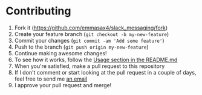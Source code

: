 # Contributing

1. Fork it (https://github.com/emmasax4/slack_messaging/fork)
2. Create your feature branch (`git checkout -b my-new-feature`)
3. Commit your changes (`git commit -am 'Add some feature'`)
4. Push to the branch (`git push origin my-new-feature`)
5. Continue making awesome changes!
6. To see how it works, follow the [Usage section in the README.md](https://github.com/emmasax4/slack_messaging#usage)
7. When you're satisfied, make a pull request to this repository
8. If I don't comment or start looking at the pull request in a couple of days, feel free to send me [an email](mailto:emma.sax4@gmail.com)
9. I approve your pull request and merge!
